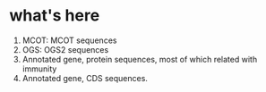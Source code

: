# what's here

1. MCOT: MCOT sequences
2. OGS: OGS2 sequences
3. Annotated gene, protein sequences, most of which related with immunity
4. Annotated gene, CDS sequences.
